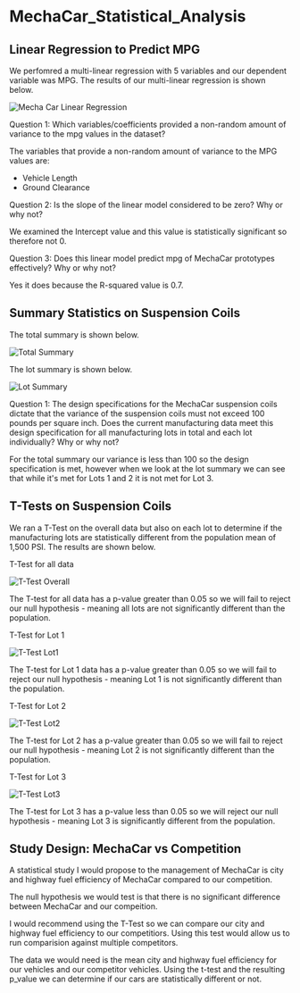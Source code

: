 # MechaCar_Statistical_Analysis

## Linear Regression to Predict MPG

We perfomred a multi-linear regression with 5 variables and our dependent variable was MPG. The results of our multi-linear regression is shown below.

![Mecha Car Linear Regression]("https://github.com/kkoehn8/MechaCar_Statistical_Analysis/blob/main/Images/LinearRegressionPredictMPG.PNG")

Question 1: Which variables/coefficients provided a non-random amount of variance to the mpg values in the dataset?

The variables that provide a non-random amount of variance to the MPG values are:
 - Vehicle Length
 - Ground Clearance

Question 2: Is the slope of the linear model considered to be zero? Why or why not?

We examined the Intercept value and this value is statistically significant so therefore not 0.

Question 3: Does this linear model predict mpg of MechaCar prototypes effectively? Why or why not?

Yes it does because the R-squared value is 0.7.

## Summary Statistics on Suspension Coils

The total summary is shown below.

![Total Summary]("https://github.com/kkoehn8/MechaCar_Statistical_Analysis/blob/main/Images/TotalSummary.PNG")

The lot summary is shown below.

![Lot Summary]("https://github.com/kkoehn8/MechaCar_Statistical_Analysis/blob/main/Images/LotSummary.PNG")

Question 1: The design specifications for the MechaCar suspension coils dictate that the variance of the suspension coils must not exceed 100 pounds per square inch. Does the current manufacturing data meet this design specification for all manufacturing lots in total and each lot individually? Why or why not?

For the total summary our variance is less than 100 so the design specification is met, however when we look at the lot summary we can see that while it's met for Lots 1 and 2 it is not met for Lot 3.

## T-Tests on Suspension Coils

We ran a T-Test on the overall data but also on each lot to determine if the manufacturing lots are statistically different from the population mean of 1,500 PSI. The results are shown below. 


T-Test for all data

![T-Test Overall]("https://github.com/kkoehn8/MechaCar_Statistical_Analysis/blob/main/Images/TTest_Overall.PNG")

The T-test for all data has a p-value greater than 0.05 so we will fail to reject our null hypothesis - meaning all lots are not significantly different than the population. 

T-Test for Lot 1

![T-Test Lot1]("https://github.com/kkoehn8/MechaCar_Statistical_Analysis/blob/main/Images/TTest_Lot1.PNG")

The T-test for Lot 1 data has a p-value greater than 0.05 so we will fail to reject our null hypothesis - meaning Lot 1 is not significantly different than the population. 

T-Test for Lot 2

![T-Test Lot2]("https://github.com/kkoehn8/MechaCar_Statistical_Analysis/blob/main/Images/TTest_Lot2.PNG")

The T-test for Lot 2 has a p-value greater than 0.05 so we will fail to reject our null hypothesis - meaning Lot 2 is not significantly different than the population. 

T-Test for Lot 3

![T-Test Lot3]("https://github.com/kkoehn8/MechaCar_Statistical_Analysis/blob/main/Images/TTest_Lot3.PNG")

The T-test for Lot 3 has a p-value less than 0.05 so we will reject our null hypothesis - meaning Lot 3 is significantly different from the population. 

## Study Design: MechaCar vs Competition

A statistical study I would propose to the management of MechaCar is city and highway fuel efficiency of MechaCar compared to our competition. 

The null hypothesis we would test is that there is no significant difference between MechaCar and our compeition. 

I would recommend using the T-Test so we can compare our city and highway fuel efficiency to our competitiors. Using this test would allow us to run comparision against multiple competitors. 

The data we would need is the mean city and highway fuel efficiency for our vehicles and our competitor vehicles. Using the t-test and the resulting p_value we can determine if our cars are statistically different or not.













